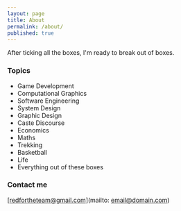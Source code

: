 ```yaml
---
layout: page
title: About
permalink: /about/
published: true
---
```


After ticking all the boxes, I'm ready to break out of boxes. 

### Topics

- Game Development
- Computational Graphics
- Software Engineering
- System Design
- Graphic Design
- Caste Discourse
- Economics
- Maths
- Trekking
- Basketball
- Life
- Everything out of these boxes




### Contact me

[redfortheteam@gmail.com](mailto: email@domain.com)
